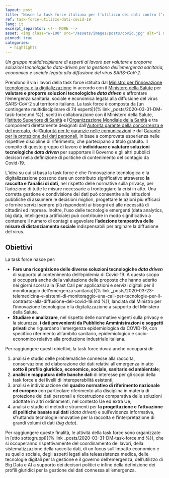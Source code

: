 ```yaml
---
layout: post
title: "Nasce la task force italiana per l’utilizzo dei dati contro l’emergenza Covid-19" 
ref: task-force-utilizzo-dati-covid-19
lang: it
excerpt_separator: <!-- MORE -->
asset: <img class="w-100" src="/assets/images/posts/covid.jpg" alt="I dati contro l'emergenza Covid-19"/>
pinned: true 
categories:
  - highlights
---
```


_Un gruppo multidisciplinare di esperti al lavoro per valutare e proporre soluzioni tecnologiche data-driven per la gestione dell’emergenza sanitaria, economica e sociale legata alla diffusione del virus SARS-CoV-2._

<!-- MORE -->

Prendono il via i lavori della task force istituita dal [Ministro per l’innovazione tecnologica e la digitalizzazione](https://innovazione.gov.it/) in accordo con il [Ministero della Salute](http://www.salute.gov.it/portale/home.html) per **valutare e proporre soluzioni tecnologiche _data driven_** e affrontare l’emergenza sanitaria, sociale e economica legata alla diffusione del virus SARS-CoV-2 sul territorio italiano. La task force è composta da [un contingente multidisciplinare di 74 esperti]({% link _posts/2020-03-31-DM-task-force.md %}), scelti in collaborazione con il Ministero della Salute, l’[Istituto Superiore di Sanità](https://www.iss.it/) e l’[Organizzazione Mondiale della Sanità](https://www.who.int/peh-emf/publications/italy_dis/en/) e tra componenti direttamente designati dall'[Autorità  garante della concorrenza e del mercato](https://www.agcm.it/), dall’[Autorità per le garanzie nelle comunicazioni](https://www.agcom.it/) e dal [Garante per la protezione dei dati personali](https://www.garanteprivacy.it/), in base a comprovata esperienza nelle rispettive discipline di riferimento, che partecipano a titolo gratuito. Il compito di questo gruppo di lavoro è **individuare e valutare soluzioni tecnologiche _data driven_** per supportare il Governo e gli altri pubblici decisori nella definizione di politiche di contenimento del contagio da Covid-19. 

L’idea su cui si basa la task force è che l'innovazione tecnologica e la digitalizzazione possono dare un contributo significativo attraverso **la raccolta e l’analisi di dati**, nel rispetto delle normative sulla privacy, per l’adozione di tutte le misure necessarie a fronteggiare la crisi in atto. Una corretta gestione e condivisione dei dati può consentire alle istituzioni pubbliche di assumere le decisioni migliori, progettare le azioni più efficaci e fornire servizi sempre più rispondenti ai bisogni ed alle necessità di cittadini ed imprese. Inoltre, l’uso delle tecnologie emergenti (data analytics, big data, intelligenza artificiale) può contribuire in modo significativo a contenere il numero di contagi e agevolare **l’adozione tempestiva delle misure di distanziamento sociale** indispensabili per arginare la diffusione del virus.

## Obiettivi 

La task force nasce per: 

- **Fare una ricognizione delle diverse soluzioni tecnologiche _data driven_** di supporto al contenimento dell’epidemia di Covid-19. A questo scopo si occuperà anche della valutazione delle proposte che hanno aderito nei giorni scorsi alla [Fast Call per applicazioni e servizi digitali per il monitoraggio dell’emergenza sanitaria]({% link _posts/2020-03-23-telemedicina-e-sistemi-di-monitoraggio-una-call-per-tecnologie-per-il-contrasto-alla-diffusione-del-covid-19.md %}), lanciata dal Ministro per l’innovazione tecnologica e la digitalizzazione a supporto del Ministero della Salute.
- **Studiare e analizzare**, nel rispetto delle normative vigenti sulla privacy e la sicurezza, **i dati provenienti da Pubbliche Amministrazioni e soggetti privati** che riguardano l'emergenza epidemiologica da COVID-19, con specifico riferimento all'ambito sanitario, epidemiologico e socio-economico relativo alla produzione industriale italiana.

Per raggiungere questi obiettivi, la task force dovrà anche occuparsi di:

  1. analisi e studio delle problematiche connesse alla raccolta, conservazione ed elaborazione dei dati relativi all’emergenza in atto **sotto il profilo giuridico, economico, sociale, sanitario ed ambientale**;
  2. **analisi e mappatura delle banche dati** di interesse per gli scopi della task force e dei livelli di interoperabilità esistenti;
  3. analisi e individuazione del **quadro normativo di riferimento nazionale ed europeo** con particolare riferimento alla disciplina in materia di protezione dei dati personali e ricostruzione comparativa delle soluzioni adottate in altri ordinamenti, nel contesto Ue ed extra Ue;
  4. analisi e studio di metodi e strumenti per **la progettazione e l’attuazione di politiche basate sui dati** (_data driven_) e sull’evidenza informativa, sfruttando tecnologie innovative per la raccolta e l’interpretazione di grandi volumi di dati (_big data_).

Per raggiungere queste finalità, le attività della task force sono organizzate in [otto sottogruppi]({% link _posts/2020-03-31-DM-task-force.md %}), che si occuperanno rispettivamente del coordinamento dei lavori, della sistematizzazione della raccolta dati, di un focus sull’impatto economico e su quello sociale, degli aspetti legati alla teleassistenza medica, delle tecnologie digitali per la gestione e il governo dell’emergenza, dell’utilizzo di Big Data e AI a supporto dei decisori politici e infine della definizione dei profili giuridici per la gestione dei dati connessa all’emergenza.

